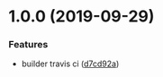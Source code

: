 # 1.0.0 (2019-09-29)


### Features

* builder travis ci ([d7cd92a](https://github.com/jovysun/builder-webpack-jovy/commit/d7cd92a))



